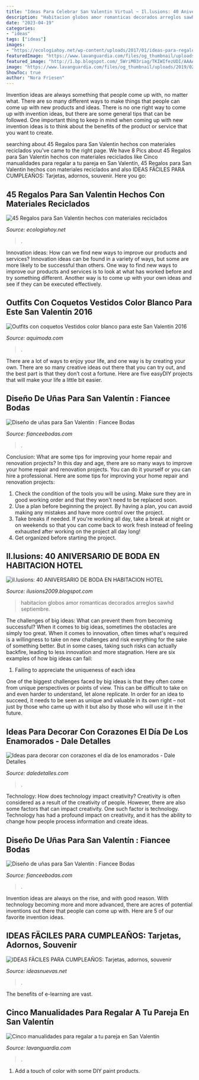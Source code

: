 ```yaml
---
title: "Ideas Para Celebrar San Valentin Virtual ~ Il.lusions: 40 Aniversario De Boda En Habitacion Hotel"
description: "Habitacion globos amor romanticas decorados arreglos sawhd septiembre"
date: "2023-04-19"
categories:
- "ideas"
tags: ["ideas"]
images:
- "https://ecologiahoy.net/wp-content/uploads/2017/01/ideas-para-regalos-de-san-valentin-con-material-reciclado-manualidades.jpg"
featuredImage: "https://www.lavanguardia.com/files/og_thumbnail/uploads/2019/02/12/5fa51a683489e.png"
featured_image: "http://1.bp.blogspot.com/_5WriM03riag/TKIWIfezUDI/AAAAAAAABIY/2GgF2K8ruvk/s400/IMG_8110.JPG"
image: "https://www.lavanguardia.com/files/og_thumbnail/uploads/2019/02/12/5fa51a683489e.png"
ShowToc: true
author: "Nora Friesen"
---
```



Invention ideas are always something that people come up with, no matter what. There are so many different ways to make things that people can come up with new products and ideas. There is no one right way to come up with invention ideas, but there are some general tips that can be followed. One important thing to keep in mind when coming up with new invention ideas is to think about the benefits of the product or service that you want to create.

	

		
searching about 45 Regalos para San Valentin hechos con materiales reciclados you've came to the right page. We have 8 Pics about 45 Regalos para San Valentin hechos con materiales reciclados like Cinco manualidades para regalar a tu pareja en San Valentín, 45 Regalos para San Valentin hechos con materiales reciclados and also IDEAS FÄCILES PARA CUMPLEAÑOS: Tarjetas, adornos, souvenir. Here you go:
		
    
## 45 Regalos Para San Valentin Hechos Con Materiales Reciclados

<img loading=lazy src="https://ecologiahoy.net/wp-content/uploads/2017/01/ideas-para-regalos-de-san-valentin-con-material-reciclado-manualidades.jpg" onerror="this.onerror=null;this.src='https://tse1.mm.bing.net/th?id=OIP.0L0IW-npSabGKk-oI1D4RAHaGK&amp;pid=15.1';" alt="45 Regalos para San Valentin hechos con materiales reciclados">

_Source: ecologiahoy.net_

>. 

	

Innovation ideas: How can we find new ways to improve our products and services?
Innovation ideas can be found in a variety of ways, but some are more likely to be successful than others. One way to find new ways to improve our products and services is to look at what has worked before and try something different. Another way is to come up with your own ideas and see if they can be executed effectively.

    
## Outfits Con Coquetos Vestidos Color Blanco Para Este San Valentín 2016

<img loading=lazy src="https://www.aquimoda.com/wp-content/uploads/2016/02/vestidos-blancos-valentin-4.jpg" onerror="this.onerror=null;this.src='https://tse2.mm.bing.net/th?id=OIP.qpsvWLUqvqujqMYY6HRCjgHaLH&amp;pid=15.1';" alt="Outfits con coquetos Vestidos color blanco para este San Valentín 2016">

_Source: aquimoda.com_

>. 

	

There are a lot of ways to enjoy your life, and one way is by creating your own. There are so many creative ideas out there that you can try out, and the best part is that they don’t cost a fortune. Here are five easyDIY projects that will make your life a little bit easier.

    
## Diseño De Uñas Para San Valentín : Fiancee Bodas

<img loading=lazy src="https://fianceebodas.com/wp-content/uploads/2020/02/FIANCEE-BODAS-FEB-MODA-DISENO-UNAS-PARA-SAN.-VALENTIN-84.jpg" onerror="this.onerror=null;this.src='https://tse4.mm.bing.net/th?id=OIP.wS9VayAx9yAAh3Ir6OKRjwHaHa&amp;pid=15.1';" alt="Diseño de uñas para San Valentín : Fiancee Bodas">

_Source: fianceebodas.com_

>. 

	

Conclusion: What are some tips for improving your home repair and renovation projects?
In this day and age, there are so many ways to improve your home repair and renovation projects. You can do it yourself or you can hire a professional. Here are some tips for improving your home repair and renovation projects: 
1. Check the condition of the tools you will be using. Make sure they are in good working order and that they won't need to be replaced soon. 
2. Use a plan before beginning the project. By having a plan, you can avoid making any mistakes and have more control over the project. 
3. Take breaks if needed. If you're working all day, take a break at night or on weekends so that you can come back to work fresh instead of feeling exhausted after working on the project all day long! 
4. Get organized before starting the project.

    
## Il.lusions: 40 ANIVERSARIO DE BODA EN HABITACION HOTEL

<img loading=lazy src="http://1.bp.blogspot.com/_5WriM03riag/TKIWIfezUDI/AAAAAAAABIY/2GgF2K8ruvk/s400/IMG_8110.JPG" onerror="this.onerror=null;this.src='https://tse1.mm.bing.net/th?id=OIP.6dQ7DtYPvp1iPeTIdvA9qAAAAA&amp;pid=15.1';" alt="il.lusions: 40 ANIVERSARIO DE BODA EN HABITACION HOTEL">

_Source: ilusions2009.blogspot.com_

>habitacion globos amor romanticas decorados arreglos sawhd septiembre. 

	

The challenges of big ideas: What can prevent them from becoming successful?
When it comes to big ideas, sometimes the obstacles are simply too great. When it comes to innovation, often times what's required is a willingness to take on new challenges and risk everything for the sake of something better. But in some cases, taking such risks can actually backfire, leading to less innovation and more stagnation. Here are six examples of how big ideas can fail:
1) Failing to appreciate the uniqueness of each idea

One of the biggest challenges faced by big ideas is that they often come from unique perspectives or points of view. This can be difficult to take on and even harder to understand, let alone replicate. In order for an idea to succeed, it needs to be seen as unique and valuable in its own right – not just by those who came up with it but also by those who will use it in the future.

    
## Ideas Para Decorar Con Corazones El Día De Los Enamorados - Dale Detalles

<img loading=lazy src="https://i0.wp.com/www.daledetalles.com/wp-content/uploads/2018/02/Ideas-para-decorar-con-corazones-el-día-de-los-enamorados.jpg?fit=1200%2C630&amp;ssl=1" onerror="this.onerror=null;this.src='https://tse4.mm.bing.net/th?id=OIP.M-ZtH6CKpmTZAN7kxyDBpQHaD4&amp;pid=15.1';" alt="Ideas para decorar con corazones el día de los enamorados - Dale Detalles">

_Source: daledetalles.com_

>. 

	

Technology: How does technology impact creativity?
Creativity is often considered as a result of the creativity of people. However, there are also some factors that can impact creativity. One such factor is technology. Technology has had a profound impact on creativity, and it has the ability to change how people process information and create ideas.

    
## Diseño De Uñas Para San Valentín : Fiancee Bodas

<img loading=lazy src="https://fianceebodas.com/wp-content/uploads/2020/02/FIANCEE-BODAS-FEB-MODA-DISENO-UNAS-PARA-SAN.-VALENTIN-61.jpg" onerror="this.onerror=null;this.src='https://tse4.mm.bing.net/th?id=OIP.LwLi7UwosaOkuZ4za8mczgHaHa&amp;pid=15.1';" alt="Diseño de uñas para San Valentín : Fiancee Bodas">

_Source: fianceebodas.com_

>. 

	

Invention ideas are always on the rise, and with good reason. With technology becoming more and more advanced, there are acres of potential inventions out there that people can come up with. Here are 5 of our favorite invention ideas.

    
## IDEAS FÄCILES PARA CUMPLEAÑOS: Tarjetas, Adornos, Souvenir

<img loading=lazy src="https://ideasnuevas.net/wp-content/uploads/2018/05/deco-fiestaideas-originales-para-una-fiesta-de-adultos.jpg" onerror="this.onerror=null;this.src='https://tse3.mm.bing.net/th?id=OIP.JVJvhw037MLh6UTifZ63cAHaHj&amp;pid=15.1';" alt="IDEAS FÄCILES PARA CUMPLEAÑOS: Tarjetas, adornos, souvenir">

_Source: ideasnuevas.net_

>. 

	

The benefits of e-learning are vast.

    
## Cinco Manualidades Para Regalar A Tu Pareja En San Valentín

<img loading=lazy src="https://www.lavanguardia.com/files/og_thumbnail/uploads/2019/02/12/5fa51a683489e.png" onerror="this.onerror=null;this.src='https://tse2.mm.bing.net/th?id=OIP.yYX5xj1EAD1Tm8yqeI6_9wHaEK&amp;pid=15.1';" alt="Cinco manualidades para regalar a tu pareja en San Valentín">

_Source: lavanguardia.com_

>. 

	

1. Add a touch of color with some DIY paint products.

